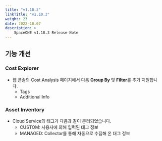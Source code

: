 ```yaml
---
title: "v1.10.3"
linkTitle: "v1.10.3"
weight: 23
date: 2022-10.07
description: >
    SpaceONE v1.10.3 Release Note
---
```


## 기능 개선
  ### Cost Explorer
  - 웹 콘솔의 Cost Analysis 페이지에서 다음 **Group By** 및 **Filter**를 추가 지원합니다.   
    - Tags
    - Additional Info
  ### Asset Inventory
  - Cloud Service의 태그가 다음과 같이 분리되었습니다.
    - CUSTOM: 사용자에 의해 입력된 태그 정보
    - MANAGED: Collector를 통해 자동으로 수집해 온 태그 정보
    